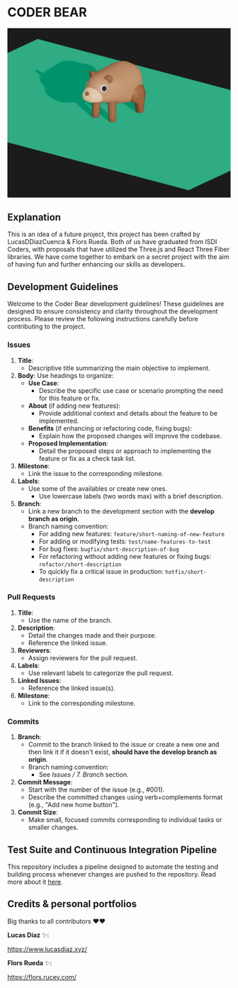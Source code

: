 # CODER BEAR

<img src="./public/readme/bear-image.jpeg" alt="header image" width="600">

## Explanation

This is an idea of a future project, this project has been crafted by LucasDDiazCuenca & Flors Rueda. Both of us have graduated from ISDI Coders, with proposals that have utilized the Three.js and React Three Fiber libraries. We have come together to embark on a secret project with the aim of having fun and further enhancing our skills as developers.

## Development Guidelines

Welcome to the Coder Bear development guidelines! These guidelines are designed to ensure consistency and clarity throughout the development process. Please review the following instructions carefully before contributing to the project.

### Issues

1. **Title**:
    - Descriptive title summarizing the main objective to implement.
2. **Body**:
   Use headings to organize:
    - **Use Case**:
        - Describe the specific use case or scenario prompting the need for this feature or fix.
    - **About** (if adding new features):
        - Provide additional context and details about the feature to be implemented.
    - **Benefits** (if enhancing or refactoring code, fixing bugs):
        - Explain how the proposed changes will improve the codebase.
    - **Proposed Implementation**:
        - Detail the proposed steps or approach to implementing the feature or fix as a check task list.
3. **Milestone**:
    - Link the issue to the corresponding milestone.
4. **Labels**:
    - Use some of the availables or create new ones.
        - Use lowercase labels (two words max) with a brief description.
5. **Branch**:
    - Link a new branch to the development section with the **develop branch as origin**.
    - Branch naming convention:
        - For adding new features: `feature/short-naming-of-new-feature`
        - For adding or modifying tests: `test/name-features-to-test`
        - For bug fixes: `bugfix/short-description-of-bug`
        - For refactoring without adding new features or fixing bugs: `refactor/short-description`
        - To quickly fix a critical issue in production: `hotfix/short-description`

### Pull Requests

1. **Title**:
    - Use the name of the branch.
2. **Description**:
    - Detail the changes made and their purpose.
    - Reference the linked issue.
3. **Reviewers**:
    - Assign reviewers for the pull request.
4. **Labels**:
    - Use relevant labels to categorize the pull request.
5. **Linked Issues**:
    - Reference the linked issue(s).
6. **Milestone**:
    - Link to the corresponding milestone.

### Commits

1. **Branch**:
    - Commit to the branch linked to the issue or create a new one and then link it if it doesn't exist, **should have the develop branch as origin**.
    - Branch naming convention:
        - See _Issues / 7. Branch_ section.
2. **Commit Message**:
    - Start with the number of the issue (e.g., #001).
    - Describe the committed changes using verb+complements format (e.g., "Add new home button").
3. **Commit Size**:
    - Make small, focused commits corresponding to individual tasks or smaller changes.

## Test Suite and Continuous Integration Pipeline

This repository includes a pipeline designed to automate the testing and building process whenever changes are pushed to the repository. Read more about it [here](./docs/test-and-ci-pipeline.md).

## Credits & personal portfolios

Big thanks to all contributors ❤️❤️

**Lucas Diaz** ✨:

https://www.lucasdiaz.xyz/

**Flors Rueda** ✨:

https://flors.rucev.com/
